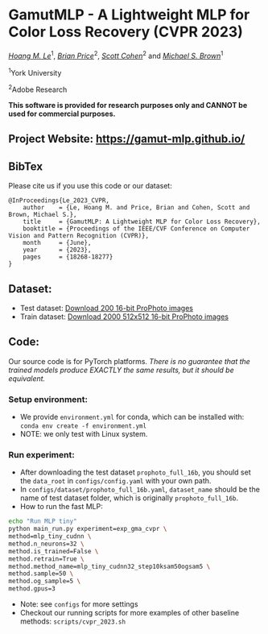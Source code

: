 # GamutMLP - A Lightweight MLP for Color Loss Recovery (CVPR 2023)

*[Hoang M. Le](https://hminle.com)*<sup>1</sup>, *[Brian Price](https://www.brianpricephd.com/)*<sup>2</sup>, *[Scott Cohen](https://research.adobe.com/person/scott-cohen/)*<sup>2</sup> and *[Michael S. Brown](http://www.cse.yorku.ca/~mbrown/)*<sup>1</sup>

<sup>1</sup>York University

<sup>2</sup>Adobe Research


**This software is provided for research purposes only and CANNOT be used for commercial purposes.**

## Project Website: https://gamut-mlp.github.io/

## BibTex

Please cite us if you use this code or our dataset:

```
@InProceedings{Le_2023_CVPR,
    author    = {Le, Hoang M. and Price, Brian and Cohen, Scott and Brown, Michael S.},
    title     = {GamutMLP: A Lightweight MLP for Color Loss Recovery},
    booktitle = {Proceedings of the IEEE/CVF Conference on Computer Vision and Pattern Recognition (CVPR)},
    month     = {June},
    year      = {2023},
    pages     = {18268-18277}
}
```

## Dataset:
- Test dataset: [Download 200 16-bit ProPhoto images](https://ln5.sync.com/dl/7cd8aa110/awnfsd8r-tfmkrcyg-x85j6w6s-d5qfcea7)
- Train dataset: [Download 2000 512x512 16-bit ProPhoto images](https://ln5.sync.com/dl/b9fae1a30/cnfhh9a7-2r87gipm-c6b5u92t-47u8cjy7)

## Code:
Our source code is for PyTorch platforms. *There is no guarantee that the trained models produce EXACTLY the same results, but it should be equivalent.*

### Setup environment:
- We provide `environment.yml` for conda, which can be installed with: `conda env create -f environment.yml`
- NOTE: we only test with Linux system.

### Run experiment:
- After downloading the test dataset `prophoto_full_16b`, you should set the `data_root` in `configs/config.yaml` with your own path.
- In `configs/dataset/prophoto_full_16b.yaml`, `dataset_name` should be the name of test dataset folder, which is originally `prophoto_full_16b`.
- How to run the fast MLP:
```bash
echo "Run MLP tiny"
python main_run.py experiment=exp_gma_cvpr \
method=mlp_tiny_cudnn \
method.n_neurons=32 \
method.is_trained=False \
method.retrain=True \
method.method_name=mlp_tiny_cudnn32_step10ksam50ogsam5 \
method.sample=50 \
method.og_sample=5 \
method.gpus=3
```
- Note: see `configs` for more settings
- Checkout our running scripts for more examples of other baseline methods: `scripts/cvpr_2023.sh`

